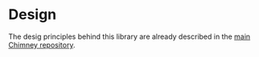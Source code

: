 # Design

The desig principles behind this library are already described in the [main Chimney repository](https://github.com/scalalandio/chimney/blob/master/DESIGN.md#derivation-implementation).
